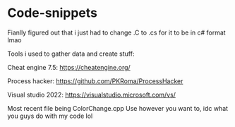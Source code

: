 # Code-snippets
Fianlly figured out that i just had to change .C to .cs for it to be in c# format lmao

Tools i used to gather data and create stuff:

Cheat engine 7.5: https://cheatengine.org/

Process hacker: https://github.com/PKRoma/ProcessHacker

Visual studio 2022: https://visualstudio.microsoft.com/vs/


Most recent file being ColorChange.cpp
Use however you want to, idc what you guys do with my code lol
